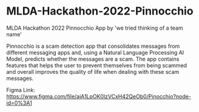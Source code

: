 # MLDA-Hackathon-2022-Pinnocchio
MLDA Hackathon 2022 Pinnocchio App by 'we tried thinking of a team name'

Pinnocchio is a scam detection app that consolidates messages from different messaging apps and, using a Natural Language Processing AI Model, predicts whether the messages are a scam. The app contains features that helps the user to prevent themselves from being scammed and overall improves the quality of life when dealing with these scam messages.

Figma Link: https://www.figma.com/file/ajA1LpOK0lzVCxH42QeOb0/Pinocchio?node-id=0%3A1
